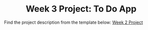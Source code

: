 <h1 align="center">Week 3 Project: To Do App</h1>

Find the project description from the template below:
<a href="https://github.com/zinduaschool/Project-React-To-Do-App">Week 2 Project</a>